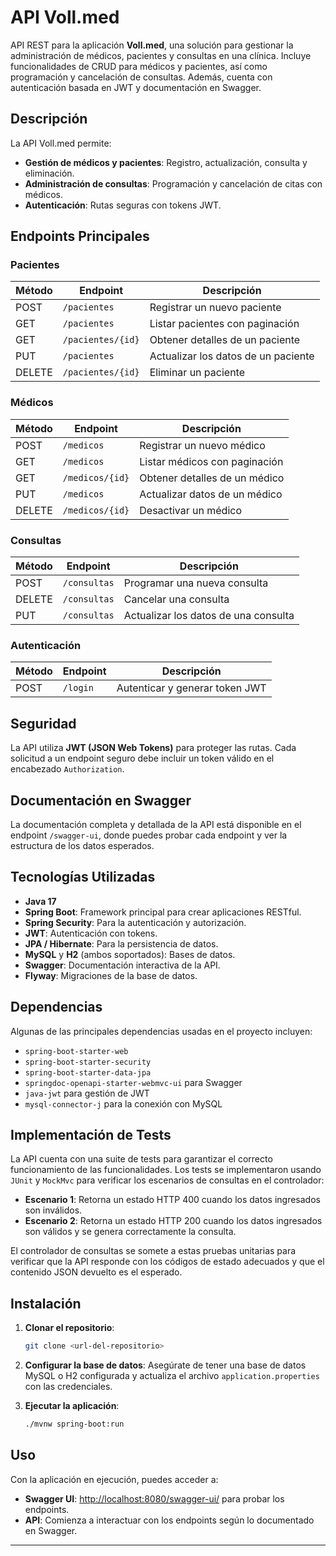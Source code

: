 # API Voll.med

API REST para la aplicación **Voll.med**, una solución para gestionar la administración de médicos, pacientes y consultas en una clínica. Incluye funcionalidades de CRUD para médicos y pacientes, así como programación y cancelación de consultas. Además, cuenta con autenticación basada en JWT y documentación en Swagger.

## Descripción

La API Voll.med permite:
- **Gestión de médicos y pacientes**: Registro, actualización, consulta y eliminación.
- **Administración de consultas**: Programación y cancelación de citas con médicos.
- **Autenticación**: Rutas seguras con tokens JWT.

## Endpoints Principales

### Pacientes

| Método | Endpoint            | Descripción                          |
|--------|----------------------|--------------------------------------|
| POST   | `/pacientes`        | Registrar un nuevo paciente          |
| GET    | `/pacientes`        | Listar pacientes con paginación      |
| GET    | `/pacientes/{id}`   | Obtener detalles de un paciente      |
| PUT    | `/pacientes`        | Actualizar los datos de un paciente  |
| DELETE | `/pacientes/{id}`   | Eliminar un paciente                 |

### Médicos

| Método | Endpoint             | Descripción                           |
|--------|-----------------------|---------------------------------------|
| POST   | `/medicos`           | Registrar un nuevo médico             |
| GET    | `/medicos`           | Listar médicos con paginación         |
| GET    | `/medicos/{id}`      | Obtener detalles de un médico         |
| PUT    | `/medicos`           | Actualizar datos de un médico         |
| DELETE | `/medicos/{id}`      | Desactivar un médico                  |

### Consultas

| Método | Endpoint             | Descripción                           |
|--------|-----------------------|---------------------------------------|
| POST   | `/consultas`         | Programar una nueva consulta          |
| DELETE | `/consultas`         | Cancelar una consulta                 |
| PUT    | `/consultas`         | Actualizar los datos de una consulta  |

### Autenticación

| Método | Endpoint   | Descripción                      |
|--------|------------|----------------------------------|
| POST   | `/login`   | Autenticar y generar token JWT   |

## Seguridad

La API utiliza **JWT (JSON Web Tokens)** para proteger las rutas. Cada solicitud a un endpoint seguro debe incluir un token válido en el encabezado `Authorization`.

## Documentación en Swagger

La documentación completa y detallada de la API está disponible en el endpoint `/swagger-ui`, donde puedes probar cada endpoint y ver la estructura de los datos esperados.

## Tecnologías Utilizadas

- **Java 17**
- **Spring Boot**: Framework principal para crear aplicaciones RESTful.
- **Spring Security**: Para la autenticación y autorización.
- **JWT**: Autenticación con tokens.
- **JPA / Hibernate**: Para la persistencia de datos.
- **MySQL** y **H2** (ambos soportados): Bases de datos.
- **Swagger**: Documentación interactiva de la API.
- **Flyway**: Migraciones de la base de datos.

## Dependencias

Algunas de las principales dependencias usadas en el proyecto incluyen:
- `spring-boot-starter-web`
- `spring-boot-starter-security`
- `spring-boot-starter-data-jpa`
- `springdoc-openapi-starter-webmvc-ui` para Swagger
- `java-jwt` para gestión de JWT
- `mysql-connector-j` para la conexión con MySQL

## Implementación de Tests

La API cuenta con una suite de tests para garantizar el correcto funcionamiento de las funcionalidades. Los tests se implementaron usando `JUnit` y `MockMvc` para verificar los escenarios de consultas en el controlador:

- **Escenario 1**: Retorna un estado HTTP 400 cuando los datos ingresados son inválidos.
- **Escenario 2**: Retorna un estado HTTP 200 cuando los datos ingresados son válidos y se genera correctamente la consulta.

El controlador de consultas se somete a estas pruebas unitarias para verificar que la API responde con los códigos de estado adecuados y que el contenido JSON devuelto es el esperado.

## Instalación

1. **Clonar el repositorio**:
    ```bash
    git clone <url-del-repositorio>
    ```

2. **Configurar la base de datos**: Asegúrate de tener una base de datos MySQL o H2 configurada y actualiza el archivo `application.properties` con las credenciales.

3. **Ejecutar la aplicación**:
    ```bash
    ./mvnw spring-boot:run
    ```

## Uso

Con la aplicación en ejecución, puedes acceder a:
- **Swagger UI**: [http://localhost:8080/swagger-ui/](http://localhost:8080/swagger-ui/) para probar los endpoints.
- **API**: Comienza a interactuar con los endpoints según lo documentado en Swagger.

---
